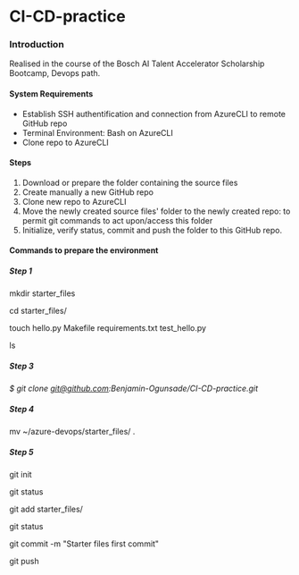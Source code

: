 # CI-CD-practice

### Introduction
Realised in the course of the Bosch AI Talent Accelerator Scholarship Bootcamp, Devops path.

####  System Requirements
* Establish SSH authentification and connection from AzureCLI to remote GitHub repo 
* Terminal Environment: Bash on AzureCLI
* Clone repo to AzureCLI

#### Steps

1. Download or prepare the folder containing the source files
2. Create manually a new GitHub repo
3. Clone new repo to AzureCLI
4. Move the newly created  source files' folder to the newly created repo: to permit git commands to act upon/access this folder
5. Initialize, verify status, commit and push the folder to this GitHub repo.


#### Commands to prepare the environment

##### Step 1

mkdir starter_files

cd starter_files/

touch  hello.py Makefile  requirements.txt  test_hello.py

ls

##### Step 3

<i> $ git clone git@github.com:Benjamin-Ogunsade/CI-CD-practice.git  </i>

##### Step 4

mv     ~/azure-devops/starter_files/     .

##### Step 5

git init

git status

git add starter_files/

git status

git commit -m "Starter files first commit"

git push


